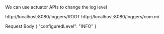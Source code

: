 We can use actuator APIs to change the log level

 http://localhost:8080/loggers/ROOT
 http://localhost:8080/loggers/com.mi
 
Request Body
	{
  		"configuredLevel": "INFO"
	}